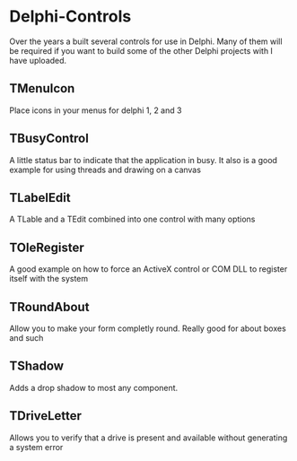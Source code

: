 # Delphi-Controls
Over the years a built several controls for use in Delphi.
Many of them will be required if you want to build some of the other Delphi projects with I have uploaded.


## TMenuIcon
Place icons in your menus for delphi 1, 2 and 3 

## TBusyControl
A little status bar to indicate that the application in busy. It also is a good example for using threads and drawing on a canvas

## TLabelEdit
A TLable and a TEdit combined into one control with many options 

## TOleRegister
A good example on how to force an ActiveX control or COM DLL to register itself with the system

## TRoundAbout
Allow you to make your form completly round. Really good for about boxes and such

## TShadow
Adds a drop shadow to most any component.

## TDriveLetter 
Allows you to verify that a drive is present and available without generating a system error
